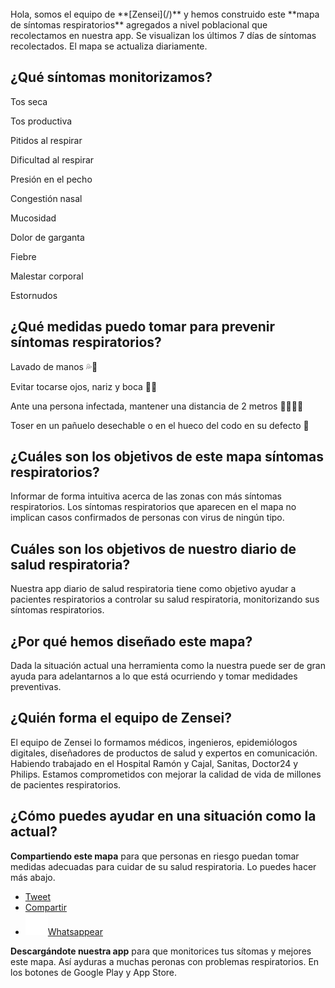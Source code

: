 <br>
<div markdown="1">
Hola, somos el equipo de **[Zensei](/)** y hemos construido este **mapa de síntomas respiratorios** agregados a nivel poblacional que recolectamos en nuestra app. Se visualizan los últimos 7 días de síntomas recolectados. El mapa se actualiza diariamente.

## **¿Qué síntomas monitorizamos?**

Tos seca

Tos productiva

Pitidos al respirar

Dificultad al respirar

Presión en el pecho

Congestión nasal

Mucosidad

Dolor de garganta

Fiebre

Malestar corporal

Estornudos

## **¿Qué medidas puedo tomar para prevenir síntomas respiratorios?**

Lavado de manos 💦👐 

Evitar tocarse ojos, nariz y boca 🙅🛑

Ante una persona infectada, mantener una distancia de 2 metros 🛑🧑🏾‍🤝‍

Toser en un pañuelo desechable o en el hueco del codo en su defecto 🤧

## **¿Cuáles son los objetivos de este mapa síntomas respiratorios?**

Informar de forma intuitiva acerca de las zonas con más síntomas respiratorios. Los síntomas respiratorios que aparecen en el mapa no implican casos confirmados de personas con virus de ningún tipo.

## **Cuáles son los objetivos de nuestro diario de salud respiratoria?**

Nuestra app diario de salud respiratoria tiene como objetivo ayudar a pacientes respiratorios a controlar su salud respiratoria, monitorizando sus síntomas respiratorios.

## **¿Por qué hemos diseñado este mapa?**

Dada la situación actual una herramienta como la nuestra puede ser de gran ayuda para adelantarnos a lo que está ocurriendo y tomar medidades preventivas.

## **¿Quién forma el equipo de Zensei?**

El equipo de Zensei lo formamos médicos, ingenieros, epidemiólogos digitales, diseñadores de productos de salud y expertos en comunicación. Habiendo trabajado en el Hospital Ramón y Cajal, Sanitas, Doctor24 y Philips. Estamos comprometidos con mejorar la calidad de vida de millones de pacientes respiratorios. 

## **¿Cómo puedes ayudar en una situación como la actual?**

**Compartiendo este mapa** para que personas en riesgo puedan tomar medidas adecuadas para cuidar de su salud respiratoria. Lo puedes hacer más abajo.

<ul class="social-btns">
  <li><a class="twitter-share-button" href="https://twitter.com/intent/tweet?text={% if page.title %}{{ page.title | uri_escape }}{% else %}{{ site.title | uri_escape }}{% endif %}" data-url="{% if page.title %}https://zenseiapp.com{{ page.url | uri_escape }}?utm_source=blog&utm_medium=twitter&utm_campaign=cta_blog{% else %}{{ site.url | escape }}?utm_source=blog&utm_medium=twitter&utm_campaign=cta_blog{% endif %}" data-size="large">Tweet</a></li>
  <li><div class="fb-share-button" data-href="{% if page.url %}https://zenseiapp.com{{ page.url | uri_escape }}?utm_source=blog&utm_medium=facebook&utm_campaign=cta_blog {% else %}{{ site.url | escape }}?utm_source=blog&utm_medium=facebook&utm_campaign=cta_blog{% endif %}" data-layout="button_count" data-size="large" data-mobile-iframe="true"><a class="fb-xfbml-parse-ignore" target="_blank" href="https://www.facebook.com/sharer/sharer.php?src=sdkpreparse">Compartir</a></div></li>
  <li id="whatsappButton"><a class="whatsapp-share-button" href="whatsapp://send?text={% if page.url %}https://zenseiapp.com{{ page.url | uri_escape }}?utm_source=blog%26utm_medium=whatsapp%26utm_campaign=map {% else %}{{ site.url | escape }}?utm_source=blog%26utm_medium=whatsapp%26utm_campaign=map{% endif %}"><img src="/assets/img/whatsapp.svg" alt="Whatsapp">Whatsappear</a></li>
</ul>

**Descargándote nuestra app** para que monitorices tus sítomas y mejores este mapa. Así ayduras a muchas peronas con problemas respiratorios. En los botones de Google Play y App Store.

</div>